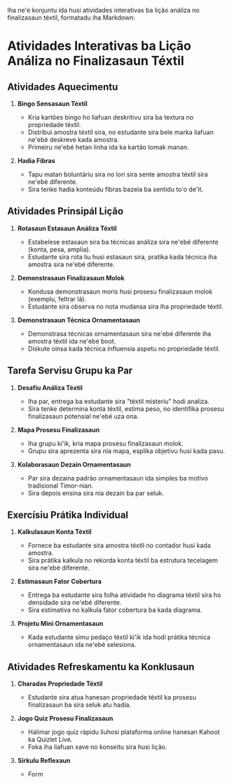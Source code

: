 Iha ne'e konjuntu ida husi atividades interativas ba lição análiza no finalizasaun téxtil, formatadu iha Markdown:

# Atividades Interativas ba Lição Análiza no Finalizasaun Téxtil

## Atividades Aquecimentu

1. **Bingo Sensasaun Téxtil**
   - Kria kartões bingo ho liafuan deskritivu sira ba textura no propriedade téxtil.
   - Distribui amostra téxtil sira, no estudante sira bele marka liafuan ne'ebé deskreve kada amostra.
   - Primeiru ne'ebé hetan linha ida ka kartão tomak manan.

2. **Hadia Fibras**
   - Tapu matan boluntáriu sira no lori sira sente amostra téxtil sira ne'ebé diferente.
   - Sira tenke hadia konteúdu fibras bazeia ba sentidu to'o de'it.

## Atividades Prinsipál Lição

1. **Rotasaun Estasaun Análiza Téxtil**
   - Estabelese estasaun sira ba técnicas análiza sira ne'ebé diferente (konta, pesa, amplia).
   - Estudante sira rota liu husi estasaun sira, pratika kada técnica iha amostra sira ne'ebé diferente.

2. **Demonstrasaun Finalizasaun Molok**
   - Kondusa demonstrasaun moris husi prosesu finalizasaun molok (exemplu, feltrar lã).
   - Estudante sira observa no nota mudansa sira iha propriedade téxtil.

3. **Demonstrasaun Técnica Ornamentasaun**
   - Demonstrasa técnicas ornamentasaun sira ne'ebé diferente iha amostra téxtil ida ne'ebé boot.
   - Diskute oinsa kada técnica influensia aspetu no propriedade téxtil.

## Tarefa Servisu Grupu ka Par

1. **Desafiu Análiza Téxtil**
   - Iha par, entrega ba estudante sira "téxtil misteriu" hodi analiza.
   - Sira tenke determina konta téxtil, estima peso, no identifika prosesu finalizasaun potensial ne'ebé uza ona.

2. **Mapa Prosesu Finalizasaun**
   - Iha grupu ki'ik, kria mapa prosesu finalizasaun molok.
   - Grupu sira aprezenta sira nia mapa, esplika objetivu husi kada pasu.

3. **Kolaborasaun Dezain Ornamentasaun**
   - Par sira dezaina padrão ornamentasaun ida simples ba motivo tradisional Timor-nian.
   - Sira depois ensina sira nia dezain ba par seluk.

## Exercísiu Prátika Individual

1. **Kalkulasaun Konta Téxtil**
   - Fornece ba estudante sira amostra téxtil no contador husi kada amostra.
   - Sira prátika kalkula no rekorda konta téxtil ba estrutura tecelagem sira ne'ebé diferente.

2. **Estimasaun Fator Cobertura**
   - Entrega ba estudante sira folha atividade ho diagrama téxtil sira ho densidade sira ne'ebé diferente.
   - Sira estimativa no kalkula fator cobertura ba kada diagrama.

3. **Projetu Mini Ornamentasaun**
   - Kada estudante simu pedaço téxtil ki'ik ida hodi prátika técnica ornamentasaun ida ne'ebé selesiona.

## Atividades Refreskamentu ka Konklusaun

1. **Charadas Propriedade Téxtil**
   - Estudante sira atua hanesan propriedade téxtil ka prosesu finalizasaun ba sira seluk atu hadia.

2. **Jogo Quiz Prosesu Finalizasaun**
   - Halimar jogo quiz rápidu liuhosi plataforma online hanesan Kahoot ka Quizlet Live.
   - Foka iha liafuan xave no konseitu sira husi lição.

3. **Sírkulu Reflexaun**
   - Form